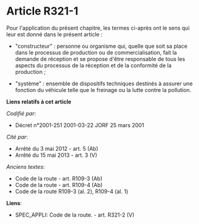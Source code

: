 # Article R321-1

Pour l'application du présent chapitre, les termes ci-après ont le sens qui leur est donné dans le présent article :

- "constructeur" : personne ou organisme qui, quelle que soit sa place dans le processus de production ou de
commercialisation, fait la demande de réception et se propose d'être responsable de tous les aspects du processus de la
réception et de la conformité de la production ;

- "système" : ensemble de dispositifs techniques destinés à assurer une fonction du véhicule telle que le freinage ou la
lutte contre la pollution.

**Liens relatifs à cet article**

_Codifié par_:

  - Décret n°2001-251 2001-03-22 JORF 25 mars 2001

_Cité par_:

  - Arrêté du 3 mai 2012 - art. 5 (Ab)
  - Arrêté du 15 mai 2013 - art. 3 (V)

_Anciens textes_:

  - Code de la route - art. R109-3 (Ab)
  - Code de la route - art. R109-4 (Ab)
  - Code de la route R109-3 (al. 2), R109-4 (al. 1)

**Liens**:

  - SPEC_APPLI: Code de la route. - art. R321-2 (V)

